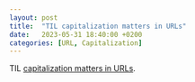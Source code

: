 ```yaml
---
layout: post
title:  "TIL capitalization matters in URLs"
date:   2023-05-31 18:40:00 +0200
categories: [URL, Capitalization]
---
```

TIL [capitalization matters in URLs](https://www.computerhope.com/issues/ch000709.htm#:~:text=An%20Internet%20address%20is%20only,%2C%20it%20is%20case%2Dsensitive.).
